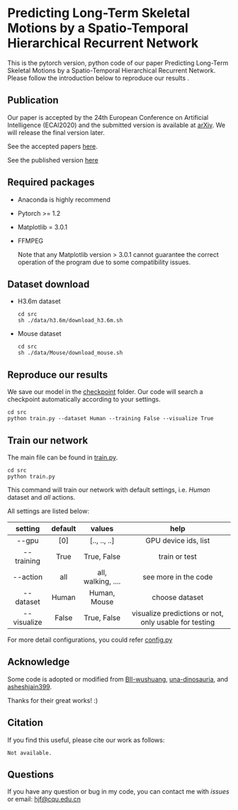 # Predicting Long-Term Skeletal Motions by a Spatio-Temporal Hierarchical Recurrent Network
This is the pytorch version, python code of our paper Predicting Long-Term Skeletal Motions by a Spatio-Temporal Hierarchical Recurrent Network.  
Please follow the introduction below to reproduce our results .   

## Publication

Our paper is accepted by the 24th European Conference on Artificial Intelligence (ECAI2020) and the submitted version is available at [arXiv](https://arxiv.org/abs/1911.02404). We will release the final version later.

See the accepted papers [here](http://ecai2020.eu/accepted-papers/).

See the published version [here](http://ebooks.iospress.nl/publication/55206)


## Required packages

* Anaconda is highly recommend 

* Pytorch >= 1.2

* Matplotlib = 3.0.1

* FFMPEG 

  Note that any Matplotlib version > 3.0.1 cannot guarantee the correct operation of the program due to some compatibility issues.

## Dataset download

* H3.6m dataset

  ```shell
  cd src
  sh ./data/h3.6m/download_h3.6m.sh
  ```

* Mouse dataset

  ```shell
  cd src
  sh ./data/Mouse/download_mouse.sh
  ```
  
## Reproduce our results

We save our model in the [checkpoint]( https://github.com/p0werHu/human-motion-prediction/tree/master/src/checkpoint ) folder. Our code will search a checkpoint automatically according to your settings. 

```shell
cd src
python train.py --dataset Human --training False --visualize True
```

## Train our network

The main file can be found in [train.py]( https://github.com/p0werHu/human-motion-prediction/blob/master/src/train.py ).

````shell
cd src
python train.py
````

This command will train our network with default settings, i.e. *Human* dataset and *all* actions.

All settings are listed below:

setting | default | values | help
:--:|:--:|:--:|:--:
--gpu|[0]|[.., .., ..]|GPU device ids, list
--training|True|True, False| train or test
--action|all|all, walking, ....|see more in the code
--dataset|Human|Human, Mouse|choose dataset
--visualize|False|True, False|visualize predictions or not, only usable for testing

For more detail configurations, you could refer [config.py]( https://github.com/p0werHu/human-motion-prediction/blob/master/src/config.py )

## Acknowledge 

Some code is adopted or modified from [BII-wushuang]( https://github.com/BII-wushuang/Lie-Group-Motion-Prediction ), [una-dinosauria]( https://github.com/una-dinosauria/human-motion-prediction ), and [asheshjain399]( https://github.com/asheshjain399/RNNexp ).   

Thanks for their great works! :)

## Citation

If you find this useful, please cite our work as follows:

```
Not available.
```

## Questions
If you have any question or bug in my code, you can contact me with *issues* or email: hjf@cqu.edu.cn




